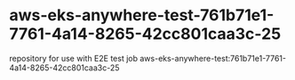# aws-eks-anywhere-test-761b71e1-7761-4a14-8265-42cc801caa3c-25
repository for use with E2E test job aws-eks-anywhere-test:761b71e1-7761-4a14-8265-42cc801caa3c-25
